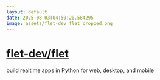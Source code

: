 ```yaml
---
layout: default
date: 2025-08-03T04:50:20.584295
image: assets/flet-dev_flet_cropped.png
---
```


# [flet-dev/flet](https://github.com/flet-dev/flet)

build realtime apps in Python for web, desktop, and mobile
